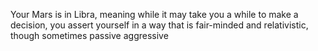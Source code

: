 Your Mars is in Libra, meaning while it may take you a while to make a decision, you assert yourself in a way that is fair-minded and relativistic, though sometimes passive aggressive